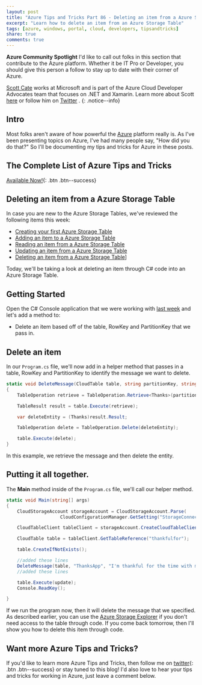 ```yaml
---
layout: post
title: "Azure Tips and Tricks Part 86 - Deleting an item from a Azure Storage Table"
excerpt: "Learn how to delete an item from an Azure Storage Table"
tags: [azure, windows, portal, cloud, developers, tipsandtricks]
share: true
comments: true
---
```


**Azure Community Spotlight** I'd like to call out folks in this section that contribute to the Azure platform. Whether it be IT Pro or Developer, you should give this person a follow to stay up to date with their corner of Azure. 
  
[Scott Cate](https://twitter.com/ScottCate) works at Microsoft and is part of the Azure Cloud Developer Advocates team that focuses on .NET and Xamarin. Learn more about Scott [here](https://developer.microsoft.com/en-us/advocates/scott-cate) or follow him on [Twitter](https://twitter.com/ScottCate) .
{: .notice--info}

## Intro

Most folks aren't aware of how powerful the [Azure](http://www.azure.com) platform really is. As I've been presenting topics on Azure, I've had many people say, "How did you do that?" So I'll be documenting my tips and tricks for Azure in these posts.

## The Complete List of Azure Tips and Tricks

[Available Now!](https://michaelcrump.net/azure-tips-and-tricks-complete-list/){: .btn .btn--success} 

## Deleting an item from a Azure Storage Table

In case you are new to the Azure Storage Tables, we've reviewed the following items this week:

* [Creating your first Azure Storage Table](http://www.michaelcrump.net/azure-tips-and-tricks82/)
* [Adding an item to a Azure Storage Table](http://www.michaelcrump.net/azure-tips-and-tricks83/)
* [Reading an item from a Azure Storage Table](http://www.michaelcrump.net/azure-tips-and-tricks84/)
* [Updating an item from a Azure Storage Table](http://www.michaelcrump.net/azure-tips-and-tricks85/)
* [Deleting an item from a Azure Storage Table](http://www.michaelcrump.net/azure-tips-and-tricks86/)]

Today, we'll be taking a look at deleting an item through C# code into an Azure Storage Table. 

## Getting Started

Open the C# Console application that we were working with [last week](http://www.michaelcrump.net/azure-tips-and-tricks85/) and let's add a method to:

* Delete an item based off of the table, RowKey and PartitionKey that we pass in.

## Delete an item

In our `Program.cs` file, we'll now add in a helper method that passes in a table, RowKey and PartitionKey to identify the message we want to delete.


```csharp
static void DeleteMessage(CloudTable table, string partitionKey, string rowKey)
{
    TableOperation retrieve = TableOperation.Retrieve<Thanks>(partitionKey, rowKey);

    TableResult result = table.Execute(retrieve);

    var deleteEntity = (Thanks)result.Result;

    TableOperation delete = TableOperation.Delete(deleteEntity);

    table.Execute(delete);
}
```

In this example, we retrieve the message and then delete the entity.

## Putting it all together.

The **Main** method inside of the `Program.cs` file, we'll call our helper method. 

```csharp
static void Main(string[] args)
{
    CloudStorageAccount storageAccount = CloudStorageAccount.Parse(
                    CloudConfigurationManager.GetSetting("StorageConnection"));

    CloudTableClient tableClient = storageAccount.CreateCloudTableClient();

    CloudTable table = tableClient.GetTableReference("thankfulfor");

    table.CreateIfNotExists();

    //added these lines
    DeleteMessage(table, "ThanksApp", "I'm thankful for the time with my family");
    //added these lines

    table.Execute(update);
    Console.ReadKey();

}
```

If we run the program now, then it will delete the message that we specified. As described earlier, you can use the [Azure Storage Explorer](http://www.michaelcrump.net/azure-tips-and-tricks77/) if you don't need access to the table through code.  If you come back tomorrow, then I'll show you how to delete this item through code. 

## Want more Azure Tips and Tricks?

If you'd like to learn more Azure Tips and Tricks, then follow me on [twitter](http://twitter.com/mbcrump){: .btn .btn--success} or stay tuned to this blog! I'd also love to hear your tips and tricks for working in Azure, just leave a comment below. 